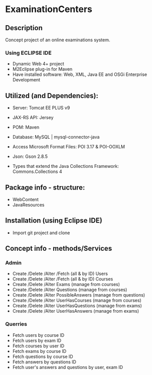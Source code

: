 # ExaminationCenters

## Description
Concept project of an online examinations system.

### Using ECLIPSE IDE
- Dynamic Web 4+ project
- M2Eclipse plug-in for Maven
- Have installed software: Web, XML, Java EE and OSGi Enterprise Development

## Utilized (and Dependencies):
- Server: Tomcat EE PLUS v9
- JAX-RS API: Jersey
- POM: Maven

- Database: MySQL | mysql-connector-java
- Access Microsoft Format Files: POI 3.17 & POI-OOXLM
- Json: Gson 2.8.5
- Types that extend the Java Collections Framework: Commons.Collections 4

## Package info - structure:
- WebContent
- JavaResources

## Installation (using Eclipse IDE)
- Import git project and clone

## Concept info - methods/Services

### Admin
- Create /Delete /Alter /Fetch (all & by ID) Users
- Create /Delete /Alter /Fetch (all & by ID) Courses
- Create /Delete /Alter Exams (manage from courses)
- Create /Delete /Alter Questions (manage from courses)
- Create /Delete /Alter PossibleAnswers (manage from questions)
- Create /Delete /Alter UserHasCourses (manage from courses)
- Create /Delete /Alter UserHasQuestions (manage from exams)
- Create /Delete /Alter UserHasAnswers (manage from exams)

### Querries
- Fetch users by course ID
- Fetch users by exam ID
- Fetch courses by user ID
- Fetch exams by course ID
- Fetch questions by course ID
- Fetch answers by questions ID
- Fetch user's answers and questions by user, exam ID
